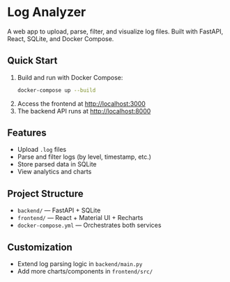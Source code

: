 # Log Analyzer

A web app to upload, parse, filter, and visualize log files. Built with FastAPI, React, SQLite, and Docker Compose.

## Quick Start

1. Build and run with Docker Compose:
   ```sh
   docker-compose up --build
   ```
2. Access the frontend at [http://localhost:3000](http://localhost:3000)
3. The backend API runs at [http://localhost:8000](http://localhost:8000)

## Features
- Upload `.log` files
- Parse and filter logs (by level, timestamp, etc.)
- Store parsed data in SQLite
- View analytics and charts

## Project Structure
- `backend/` — FastAPI + SQLite
- `frontend/` — React + Material UI + Recharts
- `docker-compose.yml` — Orchestrates both services

## Customization
- Extend log parsing logic in `backend/main.py`
- Add more charts/components in `frontend/src/`
